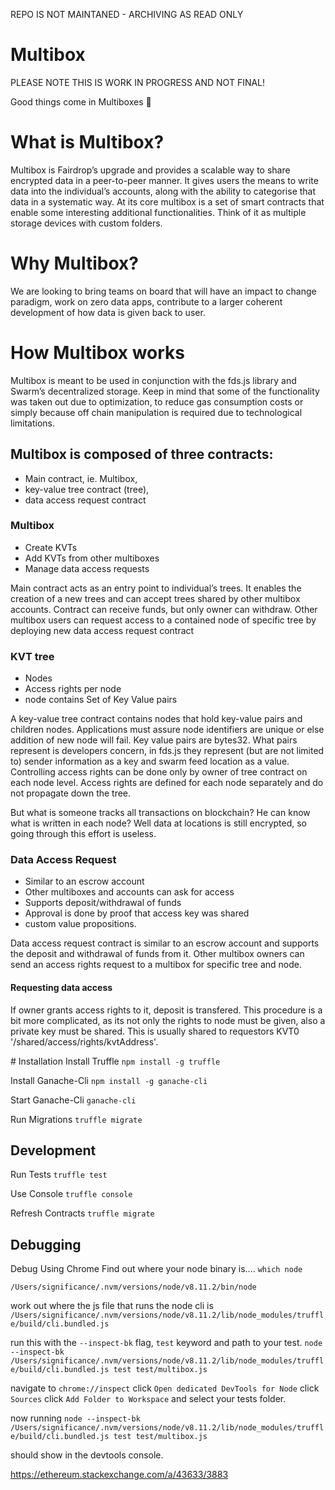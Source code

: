 REPO IS NOT MAINTANED - ARCHIVING AS READ ONLY

# Multibox
PLEASE NOTE THIS IS WORK IN PROGRESS AND NOT FINAL!

Good things come in Multiboxes 🎁

# What is Multibox?
Multibox is Fairdrop’s upgrade and provides a scalable way to share encrypted data in a peer-to-peer manner. It gives users the means to write data into the individual’s accounts, along with the ability to categorise that data in a systematic way. At its core multibox is a set of smart contracts that enable some interesting additional functionalities. Think of it as multiple storage devices with custom folders. 

# Why Multibox?
We are looking to bring teams on board that will have an impact to change paradigm, work on zero data apps, contribute to a larger coherent development of how data is given back to user.

# How Multibox works
Multibox is meant to be used in conjunction with the fds.js library and Swarm’s decentralized storage. 
Keep in mind that some of the functionality was taken out due to optimization, to reduce gas consumption costs or simply because off chain manipulation is required due to technological limitations.

## Multibox is composed of three contracts:
- Main contract, ie. Multibox, 
- key-value tree contract (tree), 
- data access request contract

### Multibox
- Create KVTs
- Add KVTs from other multiboxes 
- Manage data access requests 

Main contract acts as an entry point to individual’s trees. It enables the creation of a new trees and can accept trees shared by other multibox accounts. Contract can receive funds, but only owner can withdraw. Other multibox users can request access to a contained node of specific tree by deploying new data access request contract

### KVT tree 
- Nodes 
- Access rights per node
- node contains Set of Key Value pairs 

A key-value tree contract contains nodes that hold key-value pairs and children nodes. Applications must assure node identifiers are unique or else addition of new node will fail. Key value pairs are bytes32. What pairs represent is developers concern, in fds.js they represent (but are not limited to) sender information as a key and swarm feed location as a value.
Controlling access rights can be done only by owner of tree contract on each node level. Access rights are defined for each node separately and do not propagate down the tree.

But what is someone tracks all transactions on blockchain? He can know what is written in each node? Well data at locations is still encrypted, so going through this effort is useless. 

### Data Access Request
- Similar to an escrow account
- Other multiboxes and accounts can ask for access 
- Supports deposit/withdrawal of funds
- Approval is done by proof that access key was shared  
- custom value propositions. 

Data access request contract is similar to an escrow account and supports the deposit and withdrawal of funds from it. Other multibox owners can send an access rights request to a multibox for specific tree and node. 

#### Requesting data access 
If owner grants access rights to it, deposit is transfered. This procedure is a bit more complicated, as its not only the rights to node must be given, also a private key must be shared.
This is usually shared to requestors KVT0 '/shared/access/rights/kvtAddress'.   





# Installation
Install Truffle
`npm install -g truffle`

Install Ganache-Cli
`npm install -g ganache-cli`

Start Ganache-Cli
`ganache-cli`

Run Migrations
`truffle migrate`

## Development
Run Tests
`truffle test`

Use Console
`truffle console`

Refresh Contracts
`truffle migrate`

## Debugging

Debug Using Chrome
Find out where your node binary is....
`which node`

`/Users/significance/.nvm/versions/node/v8.11.2/bin/node`

work out where the js file that runs the node cli is
`/Users/significance/.nvm/versions/node/v8.11.2/lib/node_modules/truffle/build/cli.bundled.js`

run this with the `--inspect-bk` flag, `test` keyword and path to your test.
`node --inspect-bk /Users/significance/.nvm/versions/node/v8.11.2/lib/node_modules/truffle/build/cli.bundled.js test test/multibox.js`

navigate to `chrome://inspect`
click `Open dedicated DevTools for Node`
click `Sources`
click `Add Folder to Workspace` and select your tests folder.

now running
`node --inspect-bk /Users/significance/.nvm/versions/node/v8.11.2/lib/node_modules/truffle/build/cli.bundled.js test test/multibox.js`

should show in the devtools console.

https://ethereum.stackexchange.com/a/43633/3883
